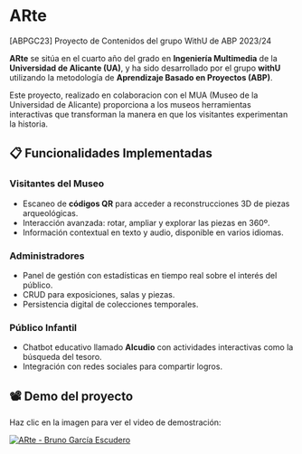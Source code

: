 # ARte

[ABPGC23] Proyecto de Contenidos del grupo WithU de ABP 2023/24

**ARte** se sitúa en el cuarto año del grado en **Ingeniería Multimedia** de la **Universidad de Alicante (UA)**, y ha sido desarrollado por el grupo **withU** utilizando la metodología de **Aprendizaje Basado en Proyectos (ABP)**. 

Este proyecto, realizado en colaboracion con el MUA (Museo de la Universidad de Alicante) proporciona a los museos herramientas interactivas que transforman la manera en que los visitantes experimentan la historia.

## 📋 Funcionalidades Implementadas

### Visitantes del Museo
- Escaneo de **códigos QR** para acceder a reconstrucciones 3D de piezas arqueológicas.
- Interacción avanzada: rotar, ampliar y explorar las piezas en 360º.
- Información contextual en texto y audio, disponible en varios idiomas.

### Administradores
- Panel de gestión con estadísticas en tiempo real sobre el interés del público.
- CRUD para exposiciones, salas y piezas.
- Persistencia digital de colecciones temporales.

### Público Infantil
- Chatbot educativo llamado **Alcudio** con actividades interactivas como la búsqueda del tesoro.
- Integración con redes sociales para compartir logros.


## 📽️ Demo del proyecto  

Haz clic en la imagen para ver el video de demostración:  

[![ARte - Bruno García Escudero](https://img.youtube.com/vi/-byk7npR5nE/0.jpg)](https://www.youtube.com/watch?v=-byk7npR5nE)


